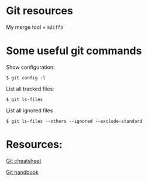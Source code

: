 # Git resources

My merge tool = `kdiff3`

# Some useful git commands

Show configuration:
```
$ git config -l
```

List all tracked files:
~~~
$ git ls-files
~~~

List all ignored files

~~~
$ git ls-files --others --ignored --exclude-standard
~~~

# Resources:

[Git cheatsheet](https://github.github.com/training-kit/downloads/github-git-cheat-sheet/)

[Git handbook](https://github.github.com/training-kit/downloads/github-git-cheat-sheet/)

